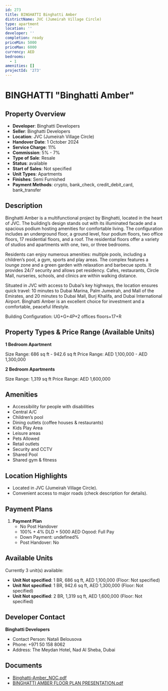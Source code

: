 ```yaml
---
id: 273
title: BINGHATTI Binghatti Amber
districtName: JVC (Jumeirah Village Circle)
type: apartment
location: ''
developer: ''
completion: ready
priceMin: 5000
priceMax: 6000
currency: AED
bedrooms:
  - 1
amenities: []
projectId: '273'
---
```


# BINGHATTI "Binghatti Amber"

## Property Overview
- **Developer**: Binghatti Developers
- **Seller**: Binghatti Developers
- **Location**: JVC (Jumeirah Village Circle)
- **Handover Date**: 1 October 2024
- **Service Charge**: 11%
- **Commission**: 5% - 7%
- **Type of Sale**: Resale
- **Status**: available
- **Start of Sales**: Not specified
- **Unit Types**: Apartments
- **Finishes**: Semi Furnished
- **Payment Methods**: crypto, bank_check, credit_debit_card, bank_transfer

## Description
Binghatti Amber is a multifunctional project by Binghatti, located in the heart of JVC. The building’s design stands out with its illuminated facade and a spacious podium hosting amenities for comfortable living. The configuration includes an underground floor, a ground level, four podium floors, two office floors, 17 residential floors, and a roof. The residential floors offer a variety of studios and apartments with one, two, or three bedrooms.

Residents can enjoy numerous amenities: multiple pools, including a children’s pool, a gym, sports and play areas. The complex features a lounge zone and a green garden with relaxation and barbecue spots. It provides 24/7 security and allows pet residency. Cafes, restaurants, Circle Mall, nurseries, schools, and clinics are within walking distance.

Situated in JVC with access to Dubai’s key highways, the location ensures quick travel: 10 minutes to Dubai Marina, Palm Jumeirah, and Mall of the Emirates, and 20 minutes to Dubai Mall, Burj Khalifa, and Dubai International Airport. Binghatti Amber is an excellent choice for investment and a comfortable, peaceful lifestyle.

Building Configuration: UG+G+4P+2 offices floors+17+R

## Property Types & Price Range (Available Units)
**1 Bedroom Apartment**

Size Range: 686 sq ft - 942.6 sq ft
Price Range: AED 1,100,000 - AED 1,300,000

**2 Bedroom Apartments**

Size Range: 1,319 sq ft
Price Range: AED 1,600,000

## Amenities
- Accessibility for people with disabilities
- Central A/C
- Children’s pool
- Dining outlets  (coffee houses & restaurants)
- Kids Play Area
- Leisure areas
- Pets Allowed
- Retail outlets
- Security and CCTV
- Shared Pool
- Shared gym & fitness

## Location Highlights
- Located in JVC (Jumeirah Village Circle).
- Convenient access to major roads (check description for details).

## Payment Plans
1. **Payment Plan**
   - No Post Handover
   - 100% + 4% DLD + 5000 AED Oqood: Full Pay
   - Down Payment: undefined%
   - Post Handover: No

## Available Units
Currently 3 unit(s) available:
- **Unit Not specified**: 1 BR, 686 sq ft, AED 1,100,000 (Floor: Not specified)
- **Unit Not specified**: 1 BR, 942.6 sq ft, AED 1,300,000 (Floor: Not specified)
- **Unit Not specified**: 2 BR, 1,319 sq ft, AED 1,600,000 (Floor: Not specified)

## Developer Contact
**Binghatti Developers**
- Contact Person: Natali Belousova
- Phone: +971 50 158 8062
- Address: The Meydan Hotel, Nad Al Sheba, Dubai

## Documents
- [Binghatti-Amber_NOC.pdf](https://cdn.geniemap.net/2023/06/22/VcnQAgipL3FgP3k1x1SchukI21ts0WqAyU15qCj1.pdf)
- [BINGHATTI AMBER FLOOR PLAN PRESENTATION.pdf](https://cdn.geniemap.net/2024/02/04/ksqvROtfKXk9I9ukYf6P32snigVUb4ALihEON1sl.pdf)
